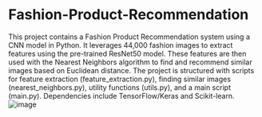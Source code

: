 # Fashion-Product-Recommendation
This project contains a Fashion Product Recommendation system using a CNN model in Python. 
It leverages 44,000 fashion images to extract features using the pre-trained ResNet50 model. These features are then used with the Nearest Neighbors algorithm to find and recommend similar images based on Euclidean distance. 
The project is structured with scripts for feature extraction (feature_extraction.py), finding similar images (nearest_neighbors.py), utility functions (utils.py), and a main script (main.py). Dependencies include TensorFlow/Keras and Scikit-learn.
![image](https://github.com/vaiibs/Fashion-Product-Recommendation/assets/97294116/9d3f6b00-cc48-498c-9eec-3e27b7a0045f)
